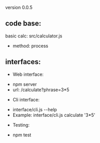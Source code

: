 version 0.0.5

code base:
---
basic calc: src/calculator.js
- method: process

interfaces:
-----
* Web interface: 
- npm server
- url: /calculate?phrase=3*5

* Cli interface: 
- interface/cli.js --help
- Example: interface/cli.js calculate '3*5'

* Testing:
- npm test
